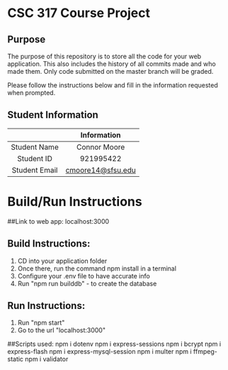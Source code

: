 # CSC 317 Course Project

## Purpose

The purpose of this repository is to store all the code for your web application. This also includes the history of all commits made and who made them. Only code submitted on the master branch will be graded.

Please follow the instructions below and fill in the information requested when prompted.

## Student Information

|               | Information       |
|:-------------:|:-----------------:|
| Student Name  | Connor Moore      |
| Student ID    | 921995422         |
| Student Email | cmoore14@sfsu.edu |


# Build/Run Instructions

##Link to web app:
localhost:3000

## Build Instructions:
1. CD into your application folder
2. Once there, run the command npm install in a terminal 
2. Configure your .env file to have accurate info
3. Run "npm run builddb" - to create the database


## Run Instructions:
1. Run "npm start"
2. Go to the url "localhost:3000"

##Scripts used:
npm i dotenv
npm i express-sessions
npm i bcrypt
npm i express-flash
npm i express-mysql-session
npm i multer
npm i ffmpeg-static
npm i validator
